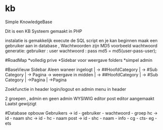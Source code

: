 # kb
Simple KnowledgeBase

Dit is een KB Systeem gemaakt in PHP

instalatie is gemakkelijk
execute de SQL script en je kan beginnen
maak een gebruiker aan in database , Wachtwoorden zijn MD5
voorbeeld wachtwoord generatie:
gebruiker : user
wachtwoord : pass
md5 = md5(user-pass-user);

#RoadMap
*volledig prive
*Sidebar voor weergave folders
*simpel admin

#BaseVieuw Sidebar
Aleen waneer ingelogt
|
-> ##HoofdCategory
 |
 -> #Sub Category
  |
  -> Pagina -> weergave in midden
|
-> ##HoofdCategory
  |
  -> #Sub Category
    |
	->Pagina
	|
	->Pagina

Zoekfunctie in header
login/logout en admin menu in header

2 groepen , admin en geen admin
WYSIWIG editor
post editor
aangemaakt
Laatst gewijzigt

#Database opbouw
Gebruikers -> id - gebruiker - wachtwoord - groep
hc -> id - naam
shc -> id - hc - naam
post -> id - shc - naam - info - cg - cts- eg - ets
